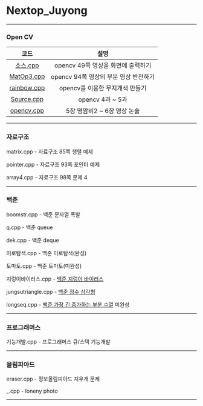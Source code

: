 # Nextop_Juyong

***

### Open CV
|코드|설명|
|:---:|:---:|
|[소스.cpp](../main/open_cv/소스.cpp)|opencv 49쪽 영상을 화면에 출력하기|
|[MatOp3.cpp](../main/open_cv/MatOp3.cpp)|opencv 94쪽 영상의 부분 영상 반전하기|
|[rainbow.cpp](../main/open_cv/rainbow.cpp)|opencv를 이용한 무지개색 만들기|
|[Source.cpp](../main/open_cv/Source.cpp)|opencv 4과 ~ 5과|
|[opencv.cpp](../main/open_cv/opencv.cpp)|5장 명암비2 ~ 6장 영상 논술|

***

### 자료구조

matrix.cpp - 자료구조 85쪽 행렬 예제

pointer.cpp - 자료구조 93쪽 포인터 예제

array4.cpp - 자료구조 98쪽 문제 4 

***

### 백준

boomstr.cpp - 백준 문자열 폭발

q.cpp - 백준 queue

dek.cpp - 백준 deque

미로탐색.cpp - 백준 미로탐색(완성)

토마토.cpp - 백준 토마토(미완성)

지렁이바이러스.cpp - [백준 지렁이 바이러스](https://www.acmicpc.net/problem/2606)

jungsutriangle.cpp - [백준 정수 삼각형](https://www.acmicpc.net/problem/1932)

longseq.cpp - [백준 가장 긴 증가하는 부분 수열](https://www.acmicpc.net/problem/11053) 미완성

***

### 프로그래머스

기능개발.cpp - 프로그래머스 큐/스택 기능개발

***

### 올림피아드

eraser.cpp - 정보올림피아드 지우개 문제

_.cpp - loneny photo

***


